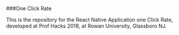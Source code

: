 ###One Click Rate

This is the repository for the React Native Application one Click Rate, developed at Prof Hacks 2018, at Rowan University, Glassboro NJ.
